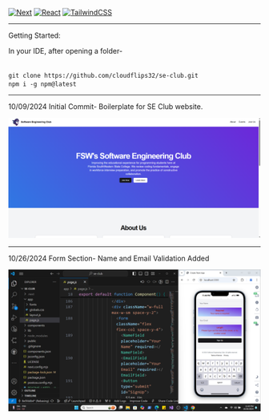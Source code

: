 [![Next](https://img.shields.io/badge/NextJS-v14.2.4-blue.svg?logo=next.js)](https://nextjs.org)
[![React](https://img.shields.io/badge/React-v18-teal.svg?logo=react)](https://react.dev)
[![TailwindCSS](https://img.shields.io/badge/Tailwind%20CSS-v3.4.1-lightblue.svg?logo=tailwindcss)](https://nextjs.org)

---

Getting Started:

In your IDE, after opening a folder-

<code>
git clone https://github.com/cloudflips32/se-club.git
npm i -g npm@latest
</code>

---

10/09/2024 Initial Commit- Boilerplate for SE Club website.

![page-preview-first-commit](/public/images/se-club-preview-1.png)

---

10/26/2024 Form Section-
Name and Email Validation Added

![first-club-PR-merge](/public/images/se-club-contribution-one.png)
